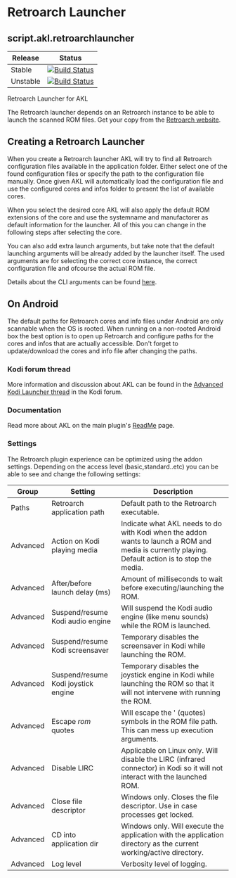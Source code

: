 
# Retroarch Launcher
## script.akl.retroarchlauncher
| Release | Status |
|----|----|
| Stable | [![Build Status](https://dev.azure.com/jnpro/AKL/_apis/build/status/script.akl.retroarchlauncher?branchName=main)](https://dev.azure.com/jnpro/AKL/_build/latest?definitionId=7&branchName=main)|
| Unstable | [![Build Status](https://dev.azure.com/jnpro/AKL/_apis/build/status/script.akl.retroarchlauncher?branchName=dev)](https://dev.azure.com/jnpro/AKL/_build/latest?definitionId=7&branchName=dev) |

Retroarch Launcher for AKL

The Retroarch launcher depends on an Retroarch instance to be able to launch the scanned ROM files.
Get your copy from the [Retroarch website](http://www.retroarch.com/).

## Creating a Retroarch Launcher

When you create a Retroarch launcher AKL will try to find all Retroarch configuration files available
in the application folder. Either select one of the found configuration files or specify the path to
the configuration file manually. Once given AKL will automatically load the configuration file and
use the configured cores and infos folder to present the list of available cores.

When you select the desired core AKL will also apply the default ROM extensions of the core and use
the systemname and manufactorer as default information for the launcher. All of this you can change
in the following steps after selecting the core.

You can also add extra launch arguments, but take note that the default launching arguments will be
already added by the launcher itself. The used arguments are for selecting the correct core instance,
the correct configuration file and ofcourse the actual ROM file. 

Details about the CLI arguments can be found [here](https://docs.libretro.com/guides/cli-intro/).

## On Android

The default paths for Retroarch cores and info files under Android are only scannable when the OS
is rooted. When running on a non-rooted Android box the best option is to open up Retroarch and
configure paths for the cores and infos that are actually accessible. 
Don't forget to update/download the cores and info file after changing the paths.

### Kodi forum thread ###

More information and discussion about AKL can be found in the [Advanced Kodi Launcher thread] 
in the Kodi forum.

[Advanced Kodi Launcher thread]: https://forum.kodi.tv/showthread.php?tid=366351

### Documentation ###

Read more about AKL on the main plugin's [ReadMe](https://github.com/chrisism/plugin.program.akl/blob/master/README.md) page.

### Settings ###
The Retroarch plugin experience can be optimized using the addon settings. Depending on the access level (basic,standard..etc) you can be able to see and change the following settings:

| Group | Setting | Description |
| --- | --- | --- |
| Paths | Retroarch application path | Default path to the Retroarch executable. |
| Advanced | Action on Kodi playing media | Indicate what AKL needs to do with Kodi when the addon wants to launch a ROM and media is currently playing. Default action is to stop the media. |
| Advanced | After/before launch delay (ms) | Amount of milliseconds to wait before executing/launching the ROM. |
| Advanced | Suspend/resume Kodi audio engine | Will suspend the Kodi audio engine (like menu sounds) while the ROM is launched. |
| Advanced | Suspend/resume Kodi screensaver | Temporary disables the screensaver in Kodi while launching the ROM. |
| Advanced | Suspend/resume Kodi joystick engine | Temporary disables the joystick engine in Kodi while launching the ROM so that it will not intervene with running the ROM. |
| Advanced | Escape $rom$ quotes | Will escape the ' (quotes) symbols in the ROM file path. This can mess up execution arguments. | 
| Advanced | Disable LIRC | Applicable on Linux only. Will disable the LIRC (infrared connector) in Kodi so it will not interact with the launched ROM. |
| Advanced | Close file descriptor | Windows only. Closes the file descriptor. Use in case processes get locked. | 
| Advanced | CD into application dir | Windows only. Will execute the application with the application directory as the current working/active directory. |
| Advanced | Log level | Verbosity level of logging. |